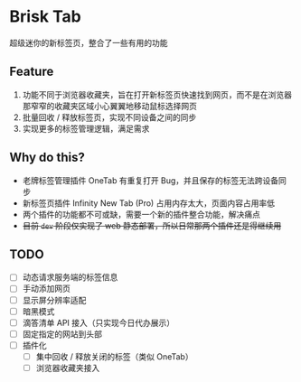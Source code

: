 # Brisk Tab

超级迷你的新标签页，整合了一些有用的功能

## Feature

1. 功能不同于浏览器收藏夹，旨在打开新标签页快速找到网页，而不是在浏览器那窄窄的收藏夹区域小心翼翼地移动鼠标选择网页
2. 批量回收 / 释放标签页，实现不同设备之间的同步
3. 实现更多的标签管理逻辑，满足需求

## Why do this?

- 老牌标签管理插件 OneTab 有重复打开 Bug，并且保存的标签无法跨设备同步
- 新标签页插件 Infinity New Tab (Pro) 占用内存太大，页面内容占用率低
- 两个插件的功能都不可或缺，需要一个新的插件整合功能，解决痛点
- ~~目前 `dev` 阶段仅实现了 web 静态部署，所以日常那两个插件还是得继续用~~

## TODO

- [ ] 动态请求服务端的标签信息
- [ ] 手动添加网页
- [ ] 显示屏分辨率适配
- [ ] 暗黑模式
- [ ] 滴答清单 API 接入（只实现今日代办展示）
- [ ] 固定指定的网站到头部
- [ ] 插件化
  - [ ] 集中回收 / 释放关闭的标签（类似 OneTab）
  - [ ] 浏览器收藏夹接入
